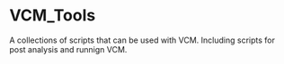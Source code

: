 # VCM_Tools
A collections of scripts that can be used with VCM. Including scripts for post analysis and runnign VCM.
